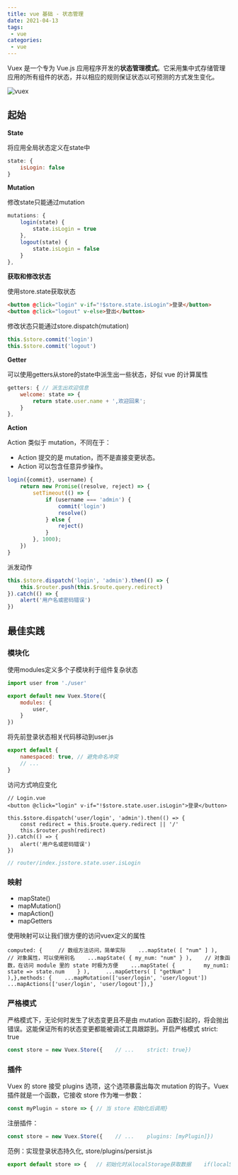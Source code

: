 ```yaml
---
title: vue 基础 - 状态管理
date: 2021-04-13
tags:
 - vue
categories:
 - vue
---
```



Vuex 是一个专为 Vue.js 应用程序开发的**状态管理模式**。它采用集中式存储管理应用的所有组件的状态，并以相应的规则保证状态以可预测的方式发生变化。

![vuex](https://vuex.vuejs.org/vuex.png)

## 起始

**State**

将应用全局状态定义在state中

```js
state: {
  	isLogin: false
}
```



**Mutation**

修改state只能通过mutation

```js
mutations: {
  	login(state) {
    	state.isLogin = true
 	},
  	logout(state) {
    	state.isLogin = false
 	}
},
```



**获取和修改状态**

使用store.state获取状态

```html
<button @click="login" v-if="!$store.state.isLogin">登录</button>
<button @click="logout" v-else>登出</button>
```



修改状态只能通过store.dispatch(mutation)

```js
this.$store.commit('login')
this.$store.commit('logout')
```



**Getter**

可以使用getters从store的state中派生出一些状态，好似 vue 的计算属性

```js
getters: { // 派生出欢迎信息
  	welcome: state => {
   		return state.user.name + ',欢迎回来';
 	}
},
```



**Action**

Action 类似于 mutation，不同在于：

- Action 提交的是 mutation，而不是直接变更状态。
- Action 可以包含任意异步操作。

```js
login({commit}, username) {
  	return new Promise((resolve, reject) => {
    	setTimeout(() => {
      		if (username === 'admin') {
        		commit('login')
        		resolve()
     		} else {      
        		reject()
     		}
   		}, 1000);
 	})
}
```

派发动作

```js
this.$store.dispatch('login', 'admin').then(() => {
  	this.$router.push(this.$route.query.redirect)
}).catch(() => {
  	alert('用户名或密码错误')
})
```



## 最佳实践

### 模块化

使用modules定义多个子模块利于组件复杂状态

```js
import user from './user'

export default new Vuex.Store({
 	modules: {
  		user,
	}
})
```



将先前登录状态相关代码移动到user.js

```js
export default {
 	namespaced: true, // 避免命名冲突
 	// ...
}
```



访问方式响应变化

```vue
// Login.vue
<button @click="login" v-if="!$store.state.user.isLogin">登录</button>

this.$store.dispatch('user/login', 'admin').then(() => {
  	const redirect = this.$route.query.redirect || '/'
  	this.$router.push(redirect)
}).catch(() => {
  	alert('用户名或密码错误')
})
```

```js
// router/index.jsstore.state.user.isLogin
```



### 映射

- mapState()
- mapMutation()
- mapAction()
- mapGetters

使用映射可以让我们很方便的访问vuex定义的属性

```
computed: { 	// 数组方法访问，简单实际    ...mapState( [ "num" ] ),    // 对象属性，可以使用别名    ...mapState( { my_num: "num" } ),    // 对象函数，在访问 module 里的 state 时极为方便    ...mapState( {         my_num1: state => state.num    } ),     ...mapGetters( [ "getNum" ] ),},methods: {	...mapMutation(['user/login', 'user/logout'])	...mapActions(['user/login', 'user/logout']),}
```



### 严格模式

严格模式下，无论何时发生了状态变更且不是由 mutation 函数引起的，将会抛出错误。这能保证所有的状态变更都能被调试工具跟踪到。开启严格模式  strict: true

```js
const store = new Vuex.Store({    // ...    strict: true})
```



### 插件

Vuex 的 store 接受  plugins 选项，这个选项暴露出每次 mutation 的钩子。Vuex 插件就是一个函数，它接收 store 作为唯一参数：

```js
const myPlugin = store => {	// 当 store 初始化后调用}
```



注册插件：

```js
const store = new Vuex.Store({    // ...    plugins: [myPlugin]})
```



范例：实现登录状态持久化, store/plugins/persist.js

```js
export default store => { 	// 初始化时从localStorage获取数据 	if(localStorage) {  		const user = JSON.parse(localStorage.getItem('user'))  		if (user) {   			store.commit('user/login')   			store.commit('user/setUsername', user.username) 		}	}     	// 用户状态发生变化时缓存之 	store.subscribe((mutation, state) => {  		if (mutation.type.startsWith('user/')) {   			localStorage.setItem('user', JSON.stringify(state.user)) 		} else if (mutation.type === 'user/logout') {   			localStorage.removeItem('user') 		}	})}
```

